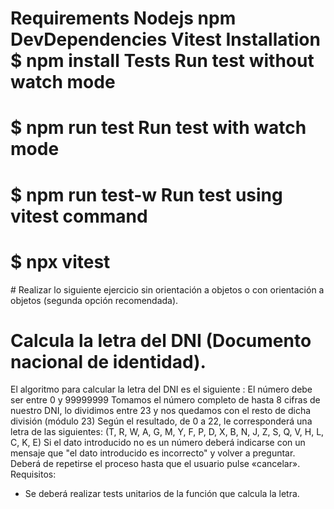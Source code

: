 # Requirements Nodejs npm DevDependencies Vitest Installation $ npm install Tests Run test without watch mode

# $ npm run test Run test with watch mode

# $ npm run test-w Run test using vitest command

# $ npx vitest

# Realizar lo siguiente ejercicio sin orientación a objetos o con orientación a objetos (segunda opción recomendada).
# Calcula la letra del DNI (Documento nacional de identidad).

El algoritmo para calcular la letra del DNI es el siguiente :
El número debe ser entre 0 y 99999999
Tomamos el número completo de hasta 8 cifras de nuestro DNI, lo dividimos entre 23 y nos quedamos con el resto de dicha división (módulo 23)
Según el resultado, de 0 a 22, le corresponderá una letra de las siguientes:  (T, R, W, A, G, M, Y, F, P, D, X, B, N, J, Z, S, Q, V, H, L, C, K, E)
Si el dato introducido no es un número deberá indicarse con un mensaje que "el dato introducido es incorrecto" y volver a preguntar.
Deberá de repetirse el proceso hasta que el usuario pulse «cancelar».
Requisitos:
- Se deberá realizar tests unitarios de la función que calcula la letra.